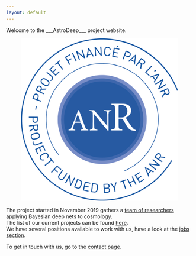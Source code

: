 ```yaml
---
layout: default
---
```


<div class="lead pretty-links">
  Welcome to the ___AstroDeep___ project website.

  <figure class="site-profile">
    <img src="/assets/img/ANR_logo.png">
  </figure>
  
  The project started in November 2019 gathers a [team of researchers](people/) applying Bayesian deep nets to cosmology.  
  The list of our current projects can be found [here](projects/).  
  We have several positions available to work with us, have a look at the [jobs section](jobs/).

  To get in touch with us, go to the [contact page](contact/).
</div>
